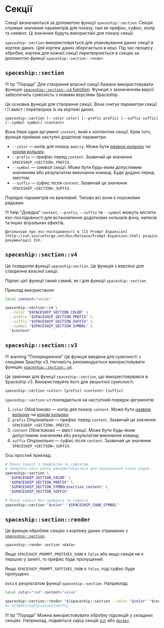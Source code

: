 # Секції

Секції визначаються за допомогою функції `spaceship::section`. Секція отримує значення параметрів для показу, такі як префікс, суфікс, колір та символ. Ці значення будуть використані для показу секції.

`spaceship::section` використовується для упаковування даних секції в кортеж даних. Цей кортеж даних зберігається в кеші. Під час процесу обробки, кортеж для кожної секції перетворюється в секцію за допомогою функції `spaceship::section::render`.

## `spaceship::section`

!!! tip "Порада"
    Для створення власної секції бажано використовувати функцію [`spaceship::section::v4` function](#spaceshipsectionv4). Функція з зазначенням версії забезпечить сумісність з новими версіями Spaceship.

Це основна функція для створення секції. Вона зчитує параметри секції і її вміст і перетворює їх на кортежі даних.

``` title="Signature"
spaceship::section [--color color] [--prefix prefix] [--suffix suffix] [--symbol symbol] <content>
```

Вона бере один аргумент `content`, який є контентом секції. Крім того, функція приймає наступні додаткові параметри:

* `--color` — колір для показу `вмісту`. Може бути [назвою кольору](https://wiki.archlinux.org/index.php/zsh#Colors) чи [кодом кольору](https://upload.wikimedia.org/wikipedia/commons/1/15/Xterm_256color_chart.svg).
* `--prefix` — префікс перед `content`. Зазвичай це значення `SPACESHIP_<SECTION>_PREFIX`.
* `--symbol` — символ секції. Може бути будь-яким допустимим значенням або результатом виконання команд. Буде додано перед змістом.
* `--suffix` — суфікс після `content`. Зазвичай це значення `SPACESHIP_<SECTION>_SUFFIX`.

Порядок параметрів не важливий. Типово всі вони є порожніми рядками.

!!! help "Довідка"
   `content`, `--prefix`, `--suffix` та `--symbol` можуть містити esc-послідовності для встановлення додаткових кольорів фону, написів та інших візуальних ефектів.

    Детальніше про esc-послідовності в [13 Prompt Expansion](http://zsh.sourceforge.net/Doc/Release/Prompt-Expansion.html) розділі документації Zsh.

## `spaceship::section::v4`

Це псевдонім функції `spaceship:section`. Це функція з версією для створення власної секції.

Підпис цієї функції такий самий, як і для функції `spaceship::section`.

Приклад використання:

```zsh
local content="value"

spaceship::section::v4 \
  --color "$SPACESHIP_SECTION_COLOR" \
  --prefix "$SPACESHIP_SECTION_PREFIX" \
  --suffix "$SPACESHIP_SECTION_SUFFIX" \
  --symbol "$SPACESHIP_SECTION_SYMBOL" \
  "$content"
```

## `spaceship::section::v3`

!!! warning "Попередження"
    Ця функція введена для сумісності з секціями Spachip v3. Натомість рекомендується використовувати функцію [`spaceship::section::v4`](#spaceshipsectionv4).

Це замінник для функції `spaceship::section`, що використовувався в Spaceship v3. Використовуйте його для зворотної сумісності.

``` title="Signature"
spaceship::section <color> [prefix] <content> [suffix]
```

`spaceship::section:v3` покладається на наступний порядок аргументів:

1. `color` _Обовʼязково_ — колір для показу `content`. Може бути [назвою кольору](https://wiki.archlinux.org/index.php/zsh#Colors) чи [кодом кольору](https://upload.wikimedia.org/wikipedia/commons/1/15/Xterm_256color_chart.svg).
2. `prefix` _Опціонально_ — префікс перед `content`. Зазвичай це значення `SPACESHIP_<SECTION>_PREFIX`.
3. `content` _Обовʼязково_ — вміст секції. Може бути будь-яким допустимим значенням або результатом виконання команд.
4. `suffix` _Опціонально_ — суфікс після `content`. Зазвичай це значення `SPACESHIP_<SECTION>_SUFFIX`.

Ось простий приклад:

```zsh
# Показ секції з префіксом та суфіксом
# Зворотна коса риска використовується для екранування кінця рядка
spaceship::section \
  "$SPACESHIP_SECTION_COLOR" \
  "$SPACESHIP_SECTION_PREFIX" \
  "$SPACESHIP_SECTION_SYMBOL$section_content" \
  "$SPACESHIP_SECTION_SUFFIX"

# Показ секції без префікса та суфікса
spaceship::section "$color" "$SPACESHIP_CHAR_SYMBOL"
```

## `spaceship::section::render`

Ця функція обробляє секцію з кортежу даних отриманих з [`spaceship::section`](#spaceshipsection).

``` title="Signature"
spaceship::render section <data>
```

Якщо `SPACESHIP_PROMPT_PREFIXES_SHOW` є `false` або якщо секція не є першою у запиті, то префікс буде пропущений.

Якщо `SPACESHIP_PROMPT_SUFFIXES_SHOW` є `false`, тоді суфікс буде пропущено.

`data` є результатом функції `spaceship::section`. Наприклад:

```zsh
local color="red" content="value"

spaceship::section::render "$(spaceship::section --color "$color" "$content")"
#> %{%B%F{red}%}value%{%b%f%}
```

!!! tip "Порада"
    Можна використовувати обробку підсекцій у складних секціях. Наприклад, подивіться сирці секцій [`git`](https://github.com/spaceship-prompt/spaceship-prompt/blob/master/sections/git.zsh) або [`docker`](https://github.com/spaceship-prompt/spaceship-prompt/blob/master/sections/docker.zsh).
